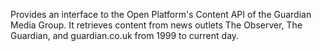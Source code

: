 Provides an interface to the Open Platform's Content API of the Guardian Media Group. It retrieves content from news outlets The Observer, The Guardian, and guardian.co.uk from 1999 to current day.
